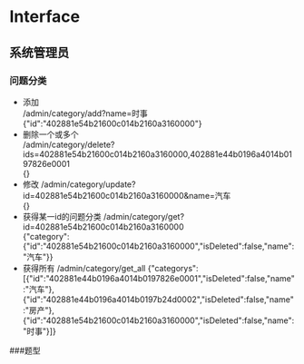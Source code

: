 # Interface
## 系统管理员
### 问题分类
* 添加  
/admin/category/add?name=时事  
{"id":"402881e54b21600c014b2160a3160000"}
* 删除一个或多个  
/admin/category/delete?ids=402881e54b21600c014b2160a3160000,402881e44b0196a4014b0197826e0001  
{}
* 修改
/admin/category/update?id=402881e54b21600c014b2160a3160000&name=汽车  
{}
* 获得某一id的问题分类
/admin/category/get?id=402881e54b21600c014b2160a3160000  
{"category":{"id":"402881e54b21600c014b2160a3160000","isDeleted":false,"name":"汽车"}}
* 获得所有
/admin/category/get_all
{"categorys":[{"id":"402881e44b0196a4014b0197826e0001","isDeleted":false,"name":"汽车"},{"id":"402881e44b0196a4014b0197b24d0002","isDeleted":false,"name":"房产"},{"id":"402881e54b21600c014b2160a3160000","isDeleted":false,"name":"时事"}]}

###题型
